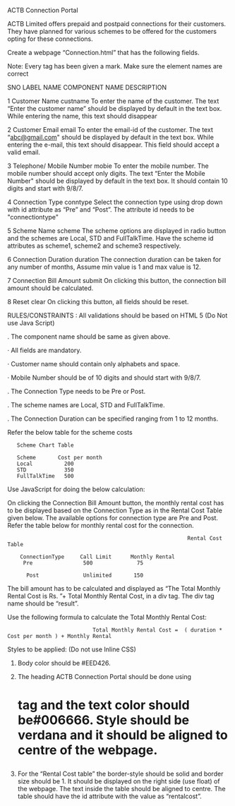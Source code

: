 ACTB Connection Portal

ACTB Limited offers prepaid and postpaid connections for their customers. They have planned for various schemes to be offered for the customers opting for these connections.

 Create a webpage “Connection.html” that has the following fields.

 Note: Every tag has been given a mark. Make sure the element names are correct
 
 
 SNO      LABEL NAME                  COMPONENT NAME                       DESCRIPTION

1         Customer Name               custname                            To enter the name of the customer. The text “Enter the                                                                                   customer name” should be displayed by default in the text box.                                                                           While entering the name, this text should disappear

2         Customer Email	            email	                              To enter the email-id of the customer. The text “abc@gmail.com" should be displayed by default in the text box. While entering the e-mail, this text should disappear. This field should accept a valid email.

3         Telephone/ Mobile Number    mobie                               To enter the mobile number. The mobile number should accept only digits. The text “Enter the Mobile Number" should be displayed by default in the text box. It should contain 10 digits and start with 9/8/7.

4         Connection Type             conntype	                          Select the connection type using drop down with  id attribute as “Pre” and “Post”. The attribute id needs to be "connectiontype"

5         Scheme Name                 scheme                              The scheme options are displayed in radio button and the schemes are Local, STD and FullTalkTime. Have the scheme id attributes as scheme1, scheme2 and scheme3 respectively.

6         Connection Duration         duration                            The connection duration can be taken for any number of months, Assume min value is 1 and max value is 12.

7         Connection Bill Amount      submit                               On clicking this button, the connection  bill amount should be calculated.

8         Reset                       clear                               On clicking this button, all fields should be reset.


RULES/CONSTRAINTS : All validations should be based on HTML 5 (Do Not use Java Script)

. The component name should be same as given above.

·  All fields are mandatory.

·  Customer name should contain only alphabets and space.

·  Mobile Number should be of 10 digits and should start with 9/8/7.

. The Connection Type needs to be Pre or Post.

.  The scheme names are Local, STD and FullTalkTime.

. The Connection Duration can be specified ranging from 1 to 12 months.


Refer the below table for the scheme costs

       Scheme Chart Table
       
       Scheme       Cost per month
       Local          200
       STD            350
       FullTalkTime   500

Use JavaScript for doing the below calculation:

 On clicking the Connection Bill Amount button, the monthly rental cost has to be displayed based on the Connection Type as in the Rental Cost Table  given below. The available options for connection type are Pre and Post. Refer the table below for monthly rental cost for the connection. 

                                                             Rental Cost Table

        ConnectionType     Call Limit      Monthly Rental
         Pre                500              75

          Post              Unlimited       150

The bill amount has to be calculated and displayed as “The Total Monthly Rental Cost is Rs. ”+ Total Monthly Rental Cost,  in a div tag. The div tag name should be “result”.


Use the following formula to calculate the Total Monthly Rental Cost:

                               Total Monthly Rental Cost =  ( duration * Cost per month ) + Monthly Rental 

Styles to be applied: (Do not use Inline CSS)

1. Body color should be #EED426.

2. The heading ACTB Connection Portal should be done using <h1> tag and the text color should be#006666. Style should be verdana and it should be aligned to centre of the webpage.

3. For the “Rental Cost table” the border-style should be solid and border size should be 1. It should be displayed on the right side (use float) of the webpage. The text inside the table should be aligned to centre. The table should have the id attribute with the value as “rentalcost”.











